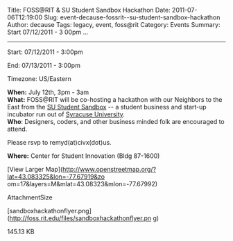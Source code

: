 Title: FOSS@RIT & SU Student Sandbox Hackathon
Date: 2011-07-06T12:19:00
Slug: event-decause-fossrit--su-student-sandbox-hackathon
Author: decause
Tags: legacy, event, foss@rit
Category: Events
Summary: Start  07/12/2011 - 3 00pm ... 

---
Start: 07/12/2011 - 3:00pm

End: 07/13/2011 - 3:00pm

Timezone: US/Eastern

**When:** July 12th, 3pm - 3am  
**What:** FOSS@RIT will be co-hosting a hackathon with our Neighbors to the East from the [SU Student Sandbox](http://www.syracusestudentsandbox.com/) -- a student business and start-up incubator run out of [Syracuse University](http://syr.edu).  
**Who**: Designers, coders, and other business minded folk are encouraged to attend.

Please rsvp to remyd(at)civx(dot)us.

**Where:** Center for Student Innovation (Bldg 87-1600)  

[View Larger Map](http://www.openstreetmap.org/?lat=43.083325&lon=-77.67919&zo
om=17&layers=M&mlat=43.08323&mlon=-77.67992)

AttachmentSize

[sandboxhackathonflyer.png](http://foss.rit.edu/files/sandboxhackathonflyer.pn
g)

145.13 KB

